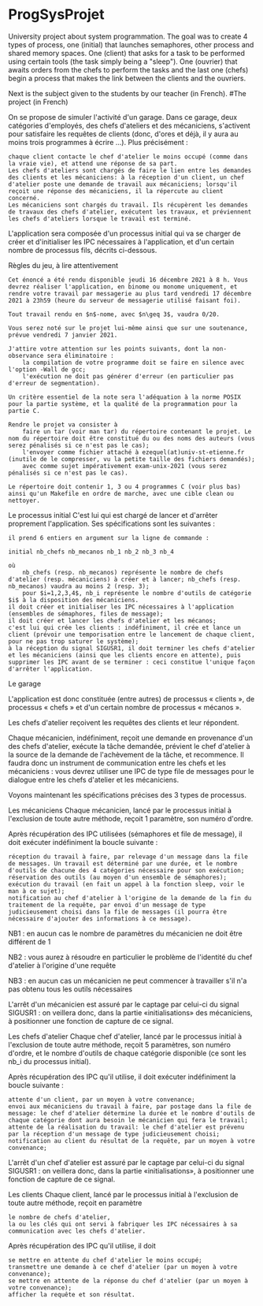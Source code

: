 # ProgSysProjet
University project about system programmation. The goal was to create 4 types of process, one (initial) that launches semaphores, other process and shared memory spaces. One (client) that asks for a task to be performed using certain tools (the task simply being a "sleep"). One (ouvrier) that awaits orders from the chefs to perform the tasks and the last one (chefs) begin a process that makes the link between the clients and the ouvriers.

Next is the subject given to the students by our teacher (in French).
#The project (in French)

 On se propose de simuler l'activité d'un garage. Dans ce garage, deux catégories d'employés, des chefs d'ateliers et des mécaniciens, s'activent pour satisfaire les requêtes de clients (donc, d'ores et déjà, il y aura au moins trois programmes à écrire ...). Plus précisément :

    chaque client contacte le chef d'atelier le moins occupé (comme dans la vraie vie), et attend une réponse de sa part.
    Les chefs d'ateliers sont chargés de faire le lien entre les demandes des clients et les mécaniciens: à la réception d'un client, un chef d'atelier poste une demande de travail aux mécaniciens; lorsqu'il reçoit une réponse des mécaniciens, il la répercute au client concerné.
    Les mécaniciens sont chargés du travail. Ils récupèrent les demandes de travaux des chefs d'atelier, exécutent les travaux, et préviennent les chefs d'ateliers lorsque le travail est terminé.

L'application sera composée d'un processus initial qui va se charger de créer et d'initialiser les IPC nécessaires à l'application, et d'un certain nombre de processus fils, décrits ci-dessous.

Règles du jeu, à lire attentivement

    Cet énoncé a été rendu disponible jeudi 16 décembre 2021 à 8 h. Vous devrez réaliser l'application, en binome ou monome uniquement, et rendre votre travail par messagerie au plus tard vendredi 17 décembre 2021 à 23h59 (heure du serveur de messagerie utilisé faisant foi).

    Tout travail rendu en $n$-nome, avec $n\geq 3$, vaudra 0/20.

    Vous serez noté sur le projet lui-même ainsi que sur une soutenance, prévue vendredi 7 janvier 2021.

    J'attire votre attention sur les points suivants, dont la non-observance sera éliminatoire :
        la compilation de votre programme doit se faire en silence avec l'option -Wall de gcc;
        l'exécution ne doit pas générer d'erreur (en particulier pas d'erreur de segmentation).

    Un critère essentiel de la note sera l'adéquation à la norme POSIX pour la partie système, et la qualité de la programmation pour la partie C.

    Rendre le projet va consister à
        faire un tar (voir man tar) du répertoire contenant le projet. Le nom du répertoire doit être constitué du ou des noms des auteurs (vous serez pénalisés si ce n'est pas le cas);
        l'envoyer comme fichier attaché à ezequel(at)univ-st-etienne.fr (inutile de le compresser, vu la petite taille des fichiers demandés);
        avec comme sujet impérativement exam-unix-2021 (vous serez pénalisés si ce n'est pas le cas).

    Le répertoire doit contenir 1, 3 ou 4 programmes C (voir plus bas) ainsi qu'un Makefile en ordre de marche, avec une cible clean ou nettoyer.

Le processus initial
C'est lui qui est chargé de lancer et d'arrêter proprement l'application. Ses spécifications sont les suivantes :

    il prend 6 entiers en argument sur la ligne de commande :

    initial nb_chefs nb_mecanos nb_1 nb_2 nb_3 nb_4

    où
        nb_chefs (resp. nb_mecanos) représente le nombre de chefs d'atelier (resp. mécaniciens) à créer et à lancer; nb_chefs (resp. nb_mecanos) vaudra au moins 2 (resp. 3);
        pour $i=1,2,3,4$, nb_i représente le nombre d'outils de catégorie $i$ à la disposition des mécaniciens.
    il doit créer et initialiser les IPC nécessaires à l'application (ensembles de sémaphores, files de message);
    il doit créer et lancer les chefs d'atelier et les mécanos;
    c'est lui qui crée les clients : indéfiniment, il crée et lance un client (prévoir une temporisation entre le lancement de chaque client, pour ne pas trop saturer le système);
    à la réception du signal SIGUSR1, il doit terminer les chefs d'atelier et les mécaniciens (ainsi que les clients encore en attente), puis supprimer les IPC avant de se terminer : ceci constitue l'unique façon d'arrêter l'application.

Le garage

L'application est donc constituée (entre autres) de processus « clients », de processus « chefs » et d'un certain nombre de processus « mécanos ».

Les chefs d'atelier reçoivent les requêtes des clients et leur répondent.

Chaque mécanicien, indéfiniment, reçoit une demande en provenance d'un des chefs d'atelier, exécute la tâche demandée, prévient le chef d'atelier à la source de la demande de l'achèvement de la tâche, et recommence. Il faudra donc un instrument de communication entre les chefs et les mécaniciens : vous devrez utiliser une IPC de type file de messages pour le dialogue entre les chefs d'atelier et les mécaniciens.

Voyons maintenant les spécifications précises des 3 types de processus.

Les mécaniciens
Chaque mécanicien, lancé par le processus initial à l'exclusion de toute autre méthode, reçoit 1 paramètre, son numéro d'ordre.

Après récupération des IPC utilisées (sémaphores et file de message), il doit exécuter indéfiniment la boucle suivante :

    réception du travail à faire, par relevage d'un message dans la file de messages. Un travail est déterminé par une durée, et le nombre d'outils de chacune des 4 catégories nécessaire pour son exécution;
    réservation des outils (au moyen d'un ensemble de sémaphores);
    exécution du travail (en fait un appel à la fonction sleep, voir le man à ce sujet);
    notification au chef d'atelier à l'origine de la demande de la fin du traitement de la requête, par envoi d'un message de type judicieusement choisi dans la file de messages (il pourra être nécessaire d'ajouter des informations à ce message).

NB1 : en aucun cas le nombre de paramètres du mécanicien ne doit être différent de 1

NB2 : vous aurez à résoudre en particulier le problème de l'identité du chef d'atelier à l'origine d'une requête

NB3 : en aucun cas un mécanicien ne peut commencer à travailler s'il n'a pas obtenu tous les outils nécessaires

L'arrêt d'un mécanicien est assuré par le captage par celui-ci du signal SIGUSR1 : on veillera donc, dans la partie «initialisations» des mécaniciens, à positionner une fonction de capture de ce signal.

Les chefs d'atelier
Chaque chef d'atelier, lancé par le processus initial à l'exclusion de toute autre méthode, reçoit 5 paramètres, son numéro d'ordre, et le nombre d'outils de chaque catégorie disponible (ce sont les nb_i du processus initial).

Après récupération des IPC qu'il utilise, il doit exécuter indéfiniment la boucle suivante :

    attente d'un client, par un moyen à votre convenance;
    envoi aux mécaniciens du travail à faire, par postage dans la file de message: le chef d'atelier détermine la durée et le nombre d'outils de chaque catégorie dont aura besoin le mécanicien qui fera le travail;
    attente de la réalisation du travail: le chef d'atelier est prévenu par la réception d'un message de type judicieusement choisi;
    notification au client du résultat de la requête, par un moyen à votre convenance;

L'arrêt d'un chef d'atelier est assuré par le captage par celui-ci du signal SIGUSR1 : on veillera donc, dans la partie «initialisations», à positionner une fonction de capture de ce signal.

Les clients
Chaque client, lancé par le processus initial à l'exclusion de toute autre méthode, reçoit en paramètre

    le nombre de chefs d'atelier,
    la ou les clés qui ont servi à fabriquer les IPC nécessaires à sa communication avec les chefs d'atelier.

Après récupération des IPC qu'il utilise, il doit

    se mettre en attente du chef d'atelier le moins occupé;
    transmettre une demande à ce chef d'atelier (par un moyen à votre convenance);
    se mettre en attente de la réponse du chef d'atelier (par un moyen à votre convenance);
    afficher la requête et son résultat.
